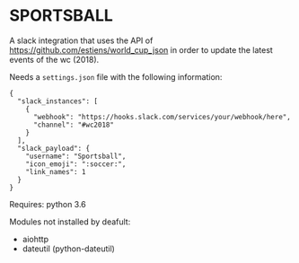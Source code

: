 # SPORTSBALL

A slack integration that uses the API of https://github.com/estiens/world_cup_json in order to update the latest events of the wc (2018).


Needs a `settings.json` file with the following information:
```
{
  "slack_instances": [
    {
      "webhook": "https://hooks.slack.com/services/your/webhook/here",
      "channel": "#wc2018"
    }
  ],
  "slack_payload": {
    "username": "Sportsball",
    "icon_emoji": ":soccer:",
    "link_names": 1
  }
}
```


Requires: python 3.6

Modules not installed by deafult:
* aiohttp
* dateutil (python-dateutil)
